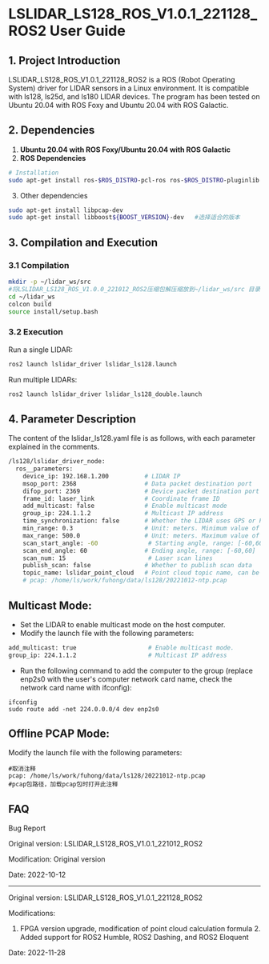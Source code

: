 # LSLIDAR_LS128_ROS_V1.0.1_221128_ROS2 User Guide

## 1. Project Introduction
LSLIDAR_LS128_ROS_V1.0.1_221128_ROS2 is a ROS (Robot Operating System) driver for LIDAR sensors in a Linux environment. It is compatible with ls128, ls25d, and ls180 LIDAR devices. The program has been tested on Ubuntu 20.04 with ROS Foxy and Ubuntu 20.04 with ROS Galactic.

## 2. Dependencies

1. **Ubuntu 20.04 with ROS Foxy/Ubuntu 20.04 with ROS Galactic**
2. **ROS Dependencies**

```bash
# Installation
sudo apt-get install ros-$ROS_DISTRO-pcl-ros ros-$ROS_DISTRO-pluginlib ros-$ROS_DISTRO-pcl-conversions
```

3. Other dependencies

```bash
sudo apt-get install libpcap-dev
sudo apt-get install libboost${BOOST_VERSION}-dev   #选择适合的版本
```



## 3. Compilation and Execution
   
### 3.1 Compilation

~~~bash
mkdir -p ~/lidar_ws/src
#将LSLIDAR_LS128_ROS_V1.0.0_221012_ROS2压缩包解压缩放到~/lidar_ws/src 目录下
cd ~/lidar_ws
colcon build
source install/setup.bash
~~~

### 3.2 Execution

Run a single LIDAR:

~~~bash
ros2 launch lslidar_driver lslidar_ls128.launch
~~~

Run multiple LIDARs:

~~~bash
ros2 launch lslidar_driver lslidar_ls128_double.launch
~~~

## 4. Parameter Description

The content of the lslidar_ls128.yaml file is as follows, with each parameter explained in the comments.

~~~bash
/ls128/lslidar_driver_node:
  ros__parameters:
    device_ip: 192.168.1.200          # LIDAR IP
    msop_port: 2368                   # Data packet destination port
    difop_port: 2369                  # Device packet destination port
    frame_id: laser_link              # Coordinate frame ID
    add_multicast: false              # Enable multicast mode
    group_ip: 224.1.1.2               # Multicast IP address
    time_synchronization: false       # Whether the LIDAR uses GPS or PTP time synchronization, set to true if yes
    min_range: 0.3                    # Unit: meters. Minimum value of LIDAR blind zone, points below this value are filtered
    max_range: 500.0                  # Unit: meters. Maximum value of LIDAR blind zone, points above this value are filtered
    scan_start_angle: -60              # Starting angle, range: [-60,60]
    scan_end_angle: 60                # Ending angle, range: [-60,60]
    scan_num: 15                       # Laser scan lines
    publish_scan: false               # Whether to publish scan data
    topic_name: lslidar_point_cloud   # Point cloud topic name, can be modified
    # pcap: /home/ls/work/fuhong/data/ls128/20221012-ntp.pcap                        # Path to pcap file, uncomment this line when loading pcap file
~~~

## Multicast Mode:

* Set the LIDAR to enable multicast mode on the host computer.
* Modify the launch file with the following parameters:

~~~bash
add_multicast: true                    # Enable multicast mode.
group_ip: 224.1.1.2                    # Multicast IP address
~~~

* Run the following command to add the computer to the group (replace enp2s0 with the user's computer network card name, check the network card name with ifconfig):
  
~~~shell
ifconfig
sudo route add -net 224.0.0.0/4 dev enp2s0
~~~


## Offline PCAP Mode:

Modify the launch file with the following parameters:

  ~~~shell
  #取消注释
  pcap: /home/ls/work/fuhong/data/ls128/20221012-ntp.pcap                         #pcap包路径，加载pcap包时打开此注释
  ~~~


## FAQ

Bug Report

Original version: LSLIDAR_LS128_ROS_V1.0.1_221012_ROS2

Modification: Original version

Date: 2022-10-12

----------------

Original version: LSLIDAR_LS128_ROS_V1.0.1_221128_ROS2

Modifications: 
1. FPGA version upgrade, modification of point cloud calculation formula
​2. Added support for ROS2 Humble, ROS2 Dashing, and ROS2 Eloquent

Date: 2022-11-28

